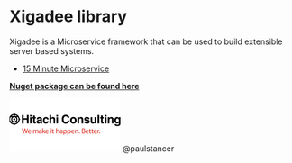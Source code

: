 # Xigadee library

Xigadee is a Microservice framework that can be used to build extensible server based systems.

* [15 Minute Microservice](fifteenminuteMicroservice.md)

**[Nuget package can be found here](https://www.nuget.org/packages/Xigadee)**

![Hitachi](../../docs/hitachi.png)
@paulstancer 